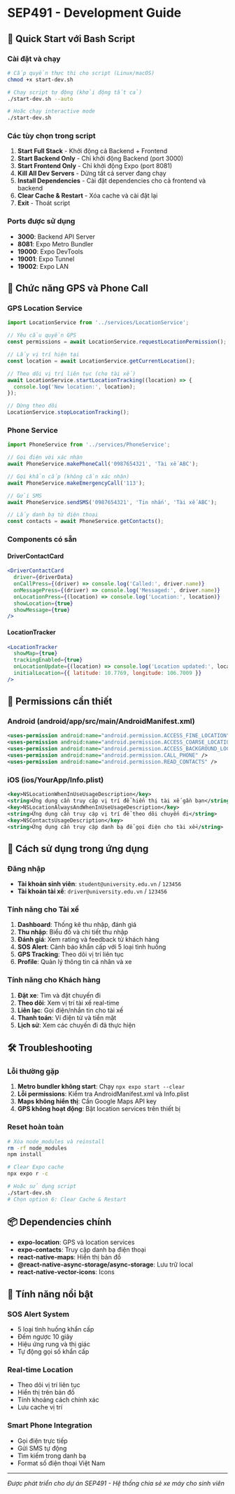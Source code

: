 # SEP491 - Development Guide

## 🚀 Quick Start với Bash Script

### Cài đặt và chạy
```bash
# Cấp quyền thực thi cho script (Linux/macOS)
chmod +x start-dev.sh

# Chạy script tự động (khởi động tất cả)
./start-dev.sh --auto

# Hoặc chạy interactive mode
./start-dev.sh
```

### Các tùy chọn trong script

1. **Start Full Stack** - Khởi động cả Backend + Frontend
2. **Start Backend Only** - Chỉ khởi động Backend (port 3000)
3. **Start Frontend Only** - Chỉ khởi động Expo (port 8081)
4. **Kill All Dev Servers** - Dừng tất cả server đang chạy
5. **Install Dependencies** - Cài đặt dependencies cho cả frontend và backend
6. **Clear Cache & Restart** - Xóa cache và cài đặt lại
7. **Exit** - Thoát script

### Ports được sử dụng
- **3000**: Backend API Server
- **8081**: Expo Metro Bundler
- **19000**: Expo DevTools
- **19001**: Expo Tunnel
- **19002**: Expo LAN

## 📱 Chức năng GPS và Phone Call

### GPS Location Service
```javascript
import LocationService from '../services/LocationService';

// Yêu cầu quyền GPS
const permissions = await LocationService.requestLocationPermission();

// Lấy vị trí hiện tại
const location = await LocationService.getCurrentLocation();

// Theo dõi vị trí liên tục (cho tài xế)
await LocationService.startLocationTracking((location) => {
  console.log('New location:', location);
});

// Dừng theo dõi
LocationService.stopLocationTracking();
```

### Phone Service
```javascript
import PhoneService from '../services/PhoneService';

// Gọi điện với xác nhận
await PhoneService.makePhoneCall('0987654321', 'Tài xế ABC');

// Gọi khẩn cấp (không cần xác nhận)
await PhoneService.makeEmergencyCall('113');

// Gửi SMS
await PhoneService.sendSMS('0987654321', 'Tin nhắn', 'Tài xế ABC');

// Lấy danh bạ từ điện thoại
const contacts = await PhoneService.getContacts();
```

### Components có sẵn

#### DriverContactCard
```jsx
<DriverContactCard
  driver={driverData}
  onCallPress={(driver) => console.log('Called:', driver.name)}
  onMessagePress={(driver) => console.log('Messaged:', driver.name)}
  onLocationPress={(location) => console.log('Location:', location)}
  showLocation={true}
  showMessage={true}
/>
```

#### LocationTracker
```jsx
<LocationTracker
  showMap={true}
  trackingEnabled={true}
  onLocationUpdate={(location) => console.log('Location updated:', location)}
  initialLocation={{ latitude: 10.7769, longitude: 106.7009 }}
/>
```

## 🔑 Permissions cần thiết

### Android (android/app/src/main/AndroidManifest.xml)
```xml
<uses-permission android:name="android.permission.ACCESS_FINE_LOCATION" />
<uses-permission android:name="android.permission.ACCESS_COARSE_LOCATION" />
<uses-permission android:name="android.permission.ACCESS_BACKGROUND_LOCATION" />
<uses-permission android:name="android.permission.CALL_PHONE" />
<uses-permission android:name="android.permission.READ_CONTACTS" />
```

### iOS (ios/YourApp/Info.plist)
```xml
<key>NSLocationWhenInUseUsageDescription</key>
<string>Ứng dụng cần truy cập vị trí để hiển thị tài xế gần bạn</string>
<key>NSLocationAlwaysAndWhenInUseUsageDescription</key>
<string>Ứng dụng cần truy cập vị trí để theo dõi chuyến đi</string>
<key>NSContactsUsageDescription</key>
<string>Ứng dụng cần truy cập danh bạ để gọi điện cho tài xế</string>
```

## 🎯 Cách sử dụng trong ứng dụng

### Đăng nhập
- **Tài khoản sinh viên**: `student@university.edu.vn` / `123456`
- **Tài khoản tài xế**: `driver@university.edu.vn` / `123456`

### Tính năng cho Tài xế
1. **Dashboard**: Thống kê thu nhập, đánh giá
2. **Thu nhập**: Biểu đồ và chi tiết thu nhập
3. **Đánh giá**: Xem rating và feedback từ khách hàng
4. **SOS Alert**: Cảnh báo khẩn cấp với 5 loại tình huống
5. **GPS Tracking**: Theo dõi vị trí liên tục
6. **Profile**: Quản lý thông tin cá nhân và xe

### Tính năng cho Khách hàng
1. **Đặt xe**: Tìm và đặt chuyến đi
2. **Theo dõi**: Xem vị trí tài xế real-time
3. **Liên lạc**: Gọi điện/nhắn tin cho tài xế
4. **Thanh toán**: Ví điện tử và tiền mặt
5. **Lịch sử**: Xem các chuyến đi đã thực hiện

## 🛠️ Troubleshooting

### Lỗi thường gặp
1. **Metro bundler không start**: Chạy `npx expo start --clear`
2. **Lỗi permissions**: Kiểm tra AndroidManifest.xml và Info.plist
3. **Maps không hiển thị**: Cần Google Maps API key
4. **GPS không hoạt động**: Bật location services trên thiết bị

### Reset hoàn toàn
```bash
# Xóa node_modules và reinstall
rm -rf node_modules
npm install

# Clear Expo cache
npx expo r -c

# Hoặc sử dụng script
./start-dev.sh
# Chọn option 6: Clear Cache & Restart
```

## 📦 Dependencies chính
- **expo-location**: GPS và location services
- **expo-contacts**: Truy cập danh bạ điện thoại
- **react-native-maps**: Hiển thị bản đồ
- **@react-native-async-storage/async-storage**: Lưu trữ local
- **react-native-vector-icons**: Icons

## 🌟 Tính năng nổi bật

### SOS Alert System
- 5 loại tình huống khẩn cấp
- Đếm ngược 10 giây
- Hiệu ứng rung và thị giác
- Tự động gọi số khẩn cấp

### Real-time Location
- Theo dõi vị trí liên tục
- Hiển thị trên bản đồ
- Tính khoảng cách chính xác
- Lưu cache vị trí

### Smart Phone Integration
- Gọi điện trực tiếp
- Gửi SMS tự động
- Tìm kiếm trong danh bạ
- Format số điện thoại Việt Nam

---

*Được phát triển cho dự án SEP491 - Hệ thống chia sẻ xe máy cho sinh viên*
